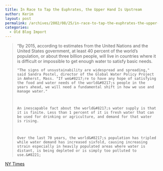 ```yaml
---
title: In Race to Tap the Euphrates, the Upper Hand Is Upstream
author: Kerim
layout: post
permalink: /archives/2002/08/25/in-race-to-tap-the-euphrates-the-upper-hand-is-upstream/
categories:
  - Old Blog Import
---
```


>   &#8220;By 2015, according to estimates from the United Nations and the United States government, at least 40 percent of the world&#8217;s population, or about three billion people, will live in countries where it is difficult or impossible to get enough water to satisfy basic needs. 
>   
>   
>     "The signs of unsustainability are widespread and spreading," said Sandra Postel, director of the Global Water Policy Project in Amherst, Mass. "If we&#8217;re to have any hope of satisfying the food and water needs of the world&#8217;s people in the years ahead, we will need a fundamental shift in how we use and manage water."
>   
>   
>   
>     An inescapable fact about the world&#8217;s water supply is that it is finite. Less than 1 percent of it is fresh water that can be used for drinking or agriculture, and demand for that water is rising.
>   
>   
>   
>     Over the last 70 years, the world&#8217;s population has tripled while water demand has increased sixfold, causing increasing strain especially in heavily populated areas where water is distant, is being depleted or is simply too polluted to use.&#8221;
>   


<a href="http://www.nytimes.com/2002/08/25/international/middleeast/25WATE.html" onclick="_gaq.push(['_trackEvent', 'outbound-article', 'http://www.nytimes.com/2002/08/25/international/middleeast/25WATE.html', 'NY Times']);" >NY Times</a>


